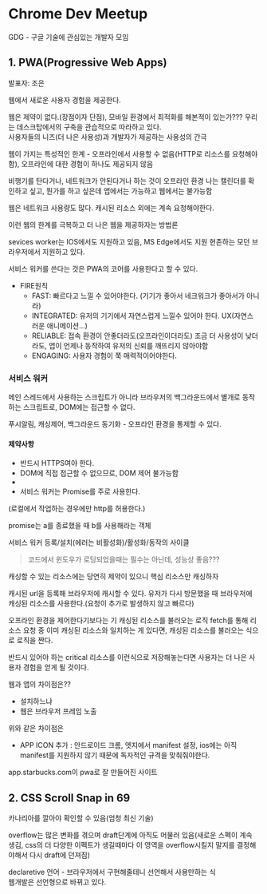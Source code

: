 # Chrome Dev Meetup

GDG - 구글 기술에 관심있는 개발자 모임

## 1. PWA(Progressive Web Apps)

발표자: 조은

웹에서 새로운 사용자 경험을 제공한다.

웹은 제약이 없다.(장점이자 단점), 모바일 환경에서 최적화를 해본적이 있는가??? 우리는 데스크탑에서의 구축을 관습적으로 따라하고 있다.  
사용자들의 니즈(더 나은 사용성)과 개발자가 제공하는 사용성의 간극

웹이 가지는 특성적인 한계 - 오프라인에서 사용할 수 없음(HTTP로 리소스를 요청해야함), 오프라인에 대한 경험이 하나도 제공되지 않음

비행기를 탄다거나, 네트워크가 안된다거나 하는 것이 오프라인 환경 나는 캘린더를 확인하고 싶고, 뭔가를 하고 싶은데 앱에서는 가능하고 웹에서는 불가능함

웹은 네트워크 사용량도 많다. 캐시된 리소스 외에는 계속 요청해야한다.

이런 웹의 한계를 극복하고 더 나은 웹을 제공하자는 방법론

sevices worker는 IOS에서도 지원하고 있음, MS Edge에서도 지원 현존하는 모던 브라우저에서 지원하고 있다.

서비스 워커를 쓴다는 것은 PWA의 코어를 사용한다고 할 수 있다.

- FIRE원칙
  - FAST: 빠르다고 느낄 수 있어야한다. (기기가 좋아서 네크워크가 좋아서가 아니라)
  - INTEGRATED: 유저의 기기에서 자연스럽게 느낄수 있어야 한다. UX(자연스러운 애니메이션...)
  - RELIABLE: 접속 환경이 안좋더라도(오프라인이더라도) 조금 더 사용성이 낮더라도, 앱이 언제나 동작하여 유저의 신뢰를 깨뜨리지 않아야함
  - ENGAGING: 사용자 경험이 쭉 매력적이어야한다.

### 서비스 워커

메인 스레드에서 사용하는 스크립트가 아니라 브라우저의 백그라운드에서 별개로 동작하는 스크립트로, DOM에는 접근할 수 없다.

푸시알림, 캐싱제어, 백그라운드 동기화 - 오프라인 환경을 통제할 수 있다.

#### 제약사항 
- 반드시 HTTPS여야 한다.
- DOM에 직접 접근할 수 없으므로, DOM 제어 불가능함
- 
- 서비스 워커는 Promise를 주로 사용한다.

(로컬에서 작업하는 경우에만 http를 허용한다.)

promise는 a를 종료했을 때 b를 사용해라는 객체

서비스 워커 등록/설치(에러는 비활성화)/활성화/동작의 사이클

> 코드에서 윈도우가 로딩되었을때는 필수는 아닌데, 성능상 좋음???

캐싱할 수 있는 리소스에는 당연히 제약이 있으니 핵심 리소스만 캐싱하자

캐시된 url을 등록해 브라우저에 캐시할 수 있다. 유저가 다시 방문했을 때 브라우저에 캐싱된 리소스를 사용한다.(요청이 추가로 발생하지 않고 빠르다)

오프라인 환경을 제어한다기보다는 기 캐싱된 리소스를 불러오는 로직 fetch를 통해 리소스 요청 중 이미 캐싱된 리소스와 일치하는 게 있다면, 캐싱된 리소스를 불러오는 식으로 로직을 짠다.

반드시 있어야 하는 critical 리소스를 이런식으로 저장해놓는다면 사용자는 더 나은 사용자 경험을 얻게 될 것이다.

웹과 앱의 차이점은?? 
- 설치하느냐
- 웹은 브라우저 프레임 노출

위와 같은 차이점은
- APP ICON 추가 : 안드로이드 크롬, 엣지에서 manifest 설정, ios에는 아직 manifest를 지원하지 않기 때문에 독자적인 규격을 맞춰줘야한다.

app.starbucks.com이 pwa로 잘 만들어진 사이트

## 2. CSS Scroll Snap in 69

카나리아를 깔아야 확인할 수 있음(엄청 최신 기술)

overflow는 많은 변화를 겪으며 draft단계에 아직도 머물러 있음(새로운 스펙이 계속 생김, css의 더 다양한 이펙트가 생길때마다 이 영역을 overflow시킬지 말지를 결정해야해서 다시 draft에 던져짐)

declaretive 언어 - 브라우저에서 구현해줄테니 선언해서 사용만하는 식  
웹개발은 선언형으로 바뀌고 있다. 